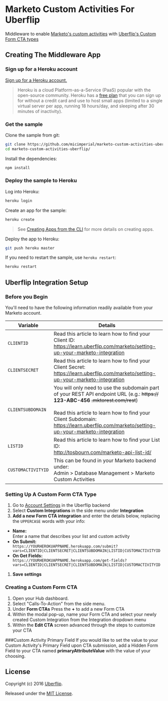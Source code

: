 # Marketo Custom Activities For Uberflip 
Middleware to enable [Marketo's custom activities](http://docs.marketo.com/display/public/DOCS/Understanding+Custom+Activities) with [Uberflip's Custom Form CTA types](https://platform.uberflip.com/form_cta_types/intro/overview.html)

## Creating The Middleware App
### Sign up for a Heroku account

[Sign up for a Heroku account.](https://signup.heroku.com/)

> Heroku is a cloud Platform-as-a-Service (PaaS) popular with the open-source community. Heroku has a [free plan](https://www.heroku.com/pricing) that you can sign up for without a credit card and use to host small apps (limited to a single virtual server per app, running 18 hours/day, and sleeping after 30 minutes of inactivity).   

### Get the sample

Clone the sample from git:

```bash
git clone https://github.com/micimperial/marketo-custom-activities-uberflip
cd marketo-custom-activities-uberflip/
```

Install the dependencies:
```bash
npm install
```

### Deploy the sample to Heroku

Log into Heroku:
```bash
heroku login
```

Create an app for the sample:
```bash
heroku create
```
> See [Creating Apps from the CLI](https://devcenter.heroku.com/articles/creating-apps) for more details on creating apps.


Deploy the app to Heroku:
```bash
git push heroku master
```

If you need to restart the sample, use `heroku restart`:

```bash
heroku restart
```

## Uberflip Integration Setup

### Before you Begin
You'll need to have the following information readily available from your Marketo account.

Variable | Details
---- | ----
`CLIENTID` | Read this article to learn how to find your Client ID: <div>https://learn.uberflip.com/marketo/setting-up-your-marketo-integration</div>
`CLIENTSECRET` | Read this article to learn how to find your Client Secret: <div>https://learn.uberflip.com/marketo/setting-up-your-marketo-integration</div>
`CLIENTSUBDOMAIN` | <div>You will only need to use the subdomain part of your REST API endpoint URL (e.g.: ~~https://~~ **123-ABC-456** ~~.mktorest.com/rest~~) </div><div>&nbsp;</div>Read this article to learn how to find your Client Subdomain: <div>https://learn.uberflip.com/marketo/setting-up-your-marketo-integration</div>
`LISTID` | Read this article to learn how to find your List ID: <div>http://tosbourn.com/marketo-api-list-id/</div>
`CUSTOMACTIVITYID` | This can be found in your Marketo backend under: <div>Admin > Database Management > Marketo Custom Activities</div>

### Setting Up A Custom Form CTA Type
1. Go to [Account Settings](https://app.uberflip.com/account/details) in the Uberflip backend
1. Select **Custom Integrations** in the side menu under **Integration**
1. **Add a new Form CTA integration** and enter the details below, replacing the `UPPERCASE` words with your info:

 *  **Name:**  <div>Enter a name that describes your list and custom activity</div>
 *  **On Submit:**  <div>`https://YOURHEROKUAPPNAME.herokuapp.com/submit?vars=CLIENTID|CLIENTSECRET|CLIENTSUBDOMAIN|LISTID|CUSTOMACTIVITYID`</div>
 *  **On Get Fields:**  <div>`https://YOURHEROKUAPPNAME.herokuapp.com/get-fields?vars=CLIENTID|CLIENTSECRET|CLIENTSUBDOMAIN|LISTID|CUSTOMACTIVITYID`</div>

1. **Save settings**

### Creating a Custom Form CTA
1. Open your Hub dashboard.
1. Select "Calls-To-Action" from the side menu.
1. Under **Form CTAs** Press the **+** to add a new Form CTA
1. Within the modal pop-up, name your Form CTA and select your newly created Custom Integration from the Integration dropdown menu
1. Within the **Edit CTA** screen advanced through the steps to customize your CTA

###Custom Activity Primary Field
If you would like to set the value to your Custom Activity's Primary Field upon CTA submission, add a Hidden Form Field to your CTA named **primaryAttributeValue** with the value of your choosing.

## License

Copyright (c) 2016 [Uberflip](http://www.uberflip.com/).

Released under the [MIT License](LICENSE).